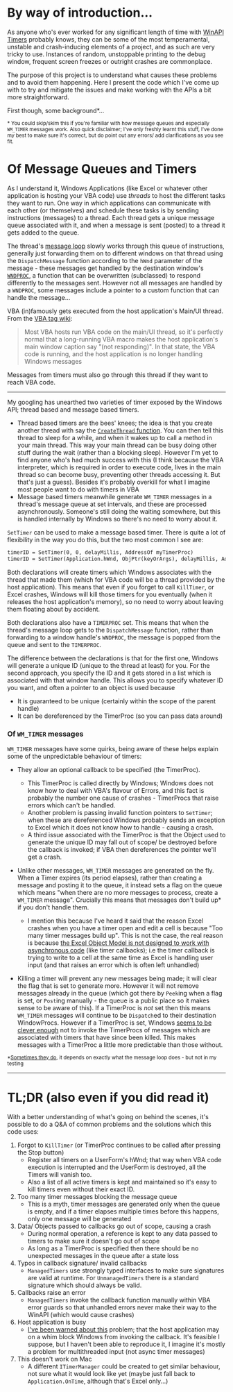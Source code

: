 # By way of introduction...
As anyone who's ever worked for any significant length of time with [WinAPI Timers][1] probably knows, they can be some of the most temperamental, unstable and crash-inducing elements of a project, and as such are very tricky to use. Instances of random, unstoppable printing to the debug window, frequent screen freezes or outright crashes are commonplace.

 The purpose of this project is to understand what causes these problems and to avoid them happening. Here I present the code which I've come up with to try and mitigate the issues and make working with the APIs a bit more straightforward.

First though, some background*...

<sup>* You could skip/skim this if you're familiar with how message queues and especially `WM_TIMER` messages work. Also quick disclaimer; I've only freshly learnt this stuff, I've done my best to make sure it's correct, but do point out any errors/ add clarifications as you see fit. </sup>

# Of Message Queues and Timers

As I understand it, Windows Applications (like Excel or whatever other application is hosting your VBA code) use *threads* to host the different tasks they want to run. One way in which applications can communicate with each other (or themselves) and schedule these tasks is by sending instructions (messages) to a thread. Each thread gets a unique message queue associated with it, and when a message is sent (posted) to a thread it gets added to the queue. 

The thread's [message loop][2] slowly works through this queue of instructions, generally just forwarding them on to different windows on that thread using the `DispatchMessage` function according to the `hWnd` parameter of the message  - these messages get handled by the destination window's [`WNDPROC`][3], a function that can be overwritten (subclassed) to respond differently to the messages sent. However not all messages are handled by a `WNDPROC`, some messages include a pointer to a custom function that can handle the message...

VBA (in)famously gets executed from the host application's Main/UI thread. From the [VBA tag wiki][4]:

> Most VBA hosts run VBA code on the main/UI thread, so it's perfectly
> normal that a long-running VBA macro makes the host application's main
> window caption say "(not responding)". In that state, the VBA code is
> running, and the host application is no longer handling Windows
> messages

Messages from timers must also go through this thread if they want to reach VBA code.

---

My googling has unearthed two varieties of timer exposed by the Windows API; thread based and message based timers. 

 - Thread based timers are the bees' knees; the idea is that you create another thread with say the [`CreateThread` function][5]. You can then tell this thread to sleep for a while, and when it wakes up to call a method in your main thread. This way your main thread can be busy doing other stuff during the wait (rather than a blocking sleep). However I'm yet to find anyone who's had much success with this (I think because the VBA interpreter, which is required in order to execute code, lives in the main thread so can become busy, preventing other threads accessing it. But that's just a guess). Besides it's probably overkill for what I imagine most people want to do with timers in VBA
 - Message based timers meanwhile generate `WM_TIMER` messages in a thread's message queue at set intervals, and these are processed asynchronously. Someone's still doing the waiting somewhere, but this is handled internally by Windows so there's no need to worry about it.

`SetTimer` can be used to make a message based timer. There is quite a lot of flexibility in the way you do this, but the two most common I see are:

```vb
timerID = SetTimer(0, 0, delayMillis, AddressOf myTimerProc)
timerID = SetTimer(Application.hWnd, ObjPtr(keyOrArgs), delayMillis, AddressOf myTimerProc)
```
Both declarations will create timers which Windows associates with the thread that made them (which for VBA code will be a thread provided by the host application). This means that even if you forget to call `KillTimer`, or Excel crashes, Windows will kill those timers for you eventually (when it releases the host application's memory), so no need to worry about leaving them floating about by accident.

Both declarations also have a `TIMERPROC` set. This means that when the thread's message loop gets to the `DispatchMessage` function, rather than forwarding to a window handle's `WNDPROC`, the message is popped from the queue and sent to the `TIMERPROC`.

The difference between the declarations is that for the first one, Windows will generate a unique ID (unique to the thread at least) for you. For the second approach, you specify the ID and it gets stored in a list which is associated with that window handle. This allows you to specify whatever ID you want, and often a pointer to an object is used because

 - It is guaranteed to be unique (certainly within the scope of the parent handle)
 - It can be dereferenced by the TimerProc (so you can pass data around)



### Of `WM_TIMER` messages

`WM_TIMER` messages have some quirks, being aware of these helps explain some of the unpredictable behaviour of timers:

 - They allow an optional callback to be specified (the TimerProc).

    - This TimerProc is called directly by Windows; Windows does not know how to deal with VBA's flavour of Errors, and this fact is probably the number one cause of crashes - TimerProcs that raise errors which can't be handled.
    - Another problem is passing invalid function pointers to `SetTimer`; when these are dereferenced Windows probably sends an exception to Excel which it does not know how to handle - causing a crash.
    - A third issue associated with the TimerProc is that the Object used to generate the unique ID may fall out of scope/ be destroyed before the callback is invoked; if VBA then dereferences the pointer we'll get a crash.

 - Unlike other messages, `WM_TIMER` messages are generated on the fly. When a Timer expires (its period elapses), rather than creating a message and posting it to the queue, it instead sets a flag on the queue which means "when there are no more messages to process, create a `WM_TIMER` message". Crucially this means that messages don't build up* if you don't handle them.

    - I mention this because I've heard it said that the reason Excel crashes when you have a timer open and edit a cell is because "Too many timer messages build up". This is not the case, the real reason is because [the Excel Object Model is not designed to work with asynchronous code][6] (like timer callbacks); i.e the timer callback is trying to write to a cell at the same time as Excel is handling user input (and that raises an error which is often left unhandled)

 - Killing a timer will prevent any new messages being made; it will clear the flag that is set to generate more. However it will not remove messages already in the queue (which got there by `Peek`ing when a flag is set, or `Post`ing manually - the queue is a public place so it makes sense to be aware of this). If a TimerProc is *not* set then this means `WM_TIMER` messages will continue to be `Dispatch`ed to their destination WindowProcs. However if a TimerProc is set, Windows [seems to be clever enough][7] not to invoke the TimerProcs of messages which are associated with timers that have since been killed. This makes messages with a TimerProc a little more predictable than those without.


<sup>*[Sometimes they do][8], it depends on exactly what the message loop does - but not in my testing</sup>

---

# TL;DR (also even if you did read it)

With a better understanding of what's going on behind the scenes, it's possible to do a Q&A of common problems and the solutions which this code uses:

 1. Forgot to `KillTimer` (or TimerProc continues to be called after pressing the Stop button)
    - Register all timers on a UserForm's hWnd; that way when VBA code execution is interrupted and the UserForm is destroyed, all the Timers will vanish too.
    - Also a list of all active timers is kept and maintained so it's easy to kill timers even without their exact ID.
 2. Too many timer messages blocking the message queue
    - This is a myth, timer messages are generated only when the queue is empty, and if a timer elapses multiple times before this happens, only one message will be generated
 3. Data/ Objects passed to callbacks go out of scope, causing a crash
    - During normal operation, a reference is kept to any data passed to timers to make sure it doesn't go out of scope
    - As long as a TimerProc is specified then there should be no unexpected messages in the queue after a state loss
 4. Typos in callback signature/ invalid callbacks
    - `ManagedTimers` use strongly typed interfaces to make sure signatures are valid at runtime. For `UnmanagedTimers` there is a standard signature which should always be valid. 
 5. Callbacks raise an error
     - `ManagedTimers` invoke the callback function manually within VBA error guards so that unhandled errors never make their way to the WinAPI (which would cause crashes)
 6. Host application is busy
    - [I've been warned about this][9] problem; that the host application may on a whim block Windows from invoking the callback. It's feasible I suppose, but I haven't been able to reproduce it, I imagine it's mostly a problem for multithreaded input (not async timer messages)
 7. This doesn't work on Mac
    - A different `ITimerManager` could be created to get similar behaviour, not sure what it would look like yet (maybe just fall back to `Application.OnTime`, although that's Excel only...)




  [1]: https://docs.microsoft.com/en-gb/windows/win32/winmsg/timers
  [2]: https://docs.microsoft.com/en-gb/windows/win32/winmsg/using-messages-and-message-queues#creating-a-message-loop
  [3]: https://docs.microsoft.com/en-us/previous-versions/windows/desktop/legacy/ms633573(v%3Dvs.85)
  [4]: https://codereview.stackexchange.com/tags/vba/info
  [5]: https://docs.microsoft.com/en-us/windows/win32/api/processthreadsapi/nf-processthreadsapi-createthread
  [6]: https://support.microsoft.com/en-gb/help/2800327/limitation-of-asynchronous-programming-to-the-excel-object-model
  [7]: https://stackoverflow.com/q/57134016/6609896
  [8]: https://devblogs.microsoft.com/oldnewthing/20160624-00/?p=93745
  [9]: https://stackoverflow.com/questions/20269844/api-timers-in-vba-how-to-make-safe/32892169?noredirect=1#comment102138681_32892169
